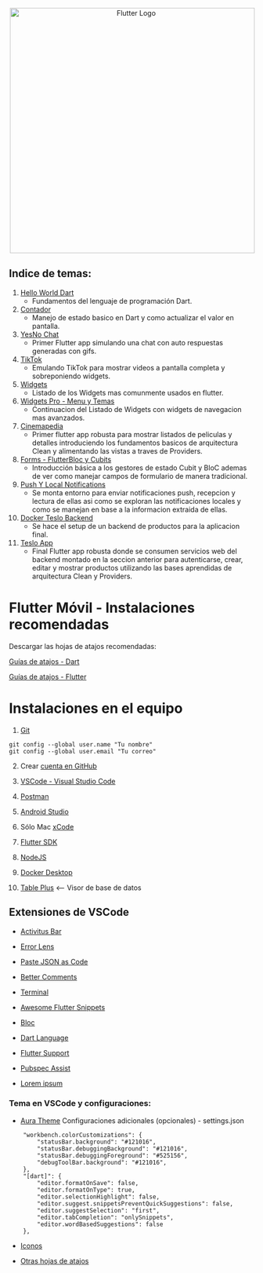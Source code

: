 <p align="center">
  <a href="https://docs.docker.com/" target="blank"><img src="https://storage.googleapis.com/cms-storage-bucket/6a07d8a62f4308d2b854.svg" width="500" alt="Flutter Logo" /></a>
</p>

## Indice de temas: 
1. [Hello World Dart](https://github.com/manuelsalinas-mx/Flutter-Projects/tree/main/01_dart_intro)
   - Fundamentos del lenguaje de programación Dart.
2. [Contador](https://github.com/manuelsalinas-mx/Flutter-Projects/tree/main/hello_world_app)
   - Manejo de estado basico en Dart y como actualizar el valor en pantalla.
3. [YesNo Chat](https://github.com/manuelsalinas-mx/Flutter-Projects/tree/main/yes_no_app)
   - Primer Flutter app simulando una chat con auto respuestas generadas con gifs.
4. [TikTok](https://github.com/manuelsalinas-mx/Flutter-Projects/tree/main/tik_tok)
   - Emulando TikTok para mostrar videos a pantalla completa y sobreponiendo widgets.
5. [Widgets](https://github.com/manuelsalinas-mx/Flutter-Projects/tree/main/widgets_app)
    - Listado de los Widgets mas comunmente usados en flutter.
6. [Widgets Pro - Menu y Temas](https://github.com/manuelsalinas-mx/Flutter-Projects/tree/main/widgets_app_pro)
    - Continuacion del Listado de Widgets con widgets de navegacion mas avanzados.
7. [Cinemapedia](https://github.com/manuelsalinas-mx/Flutter-Projects/tree/main/cinemapedia)
    - Primer flutter app robusta para mostrar listados de peliculas y detalles introduciendo los fundamentos basicos de arquitectura Clean y alimentando las vistas a traves de Providers.
8. [Forms - FlutterBloc y Cubits](https://github.com/manuelsalinas-mx/Flutter-Projects/tree/main/forms_app)
    - Introducción básica a los gestores de estado Cubit y BloC ademas de ver como manejar campos de formulario de manera tradicional.
9. [Push Y Local Notifications](https://github.com/manuelsalinas-mx/Flutter-Projects/tree/main/push_app)
    - Se monta entorno para enviar notificaciones push, recepcion y lectura de ellas asi como se exploran las notificaciones locales y como se manejan en base a la informacion extraida de ellas.
10. [Docker Teslo Backend](https://github.com/manuelsalinas-mx/Flutter-Projects/tree/main/teslo-shop-backend)
    - Se hace el setup de un backend de productos para la aplicacion final.
11. [Teslo App](https://github.com/manuelsalinas-mx/Flutter-Projects/tree/main/teslo_app)
    - Final Flutter app robusta donde se consumen servicios web del backend montado en la seccion anterior para autenticarse, crear, editar y mostrar productos utilizando las bases aprendidas de arquitectura Clean y Providers.


# Flutter Móvil - Instalaciones recomendadas

Descargar las hojas de atajos recomendadas:

[Guías de atajos - Dart ](https://github.com/manuelsalinas-mx/Flutter-Projects/files/13442031/dart-cheat-sheet.pdf)

[Guías de atajos - Flutter ](https://github.com/manuelsalinas-mx/Flutter-Projects/files/13442045/flutter-cheat-sheet.pdf)




# Instalaciones en el equipo

1. [Git](https://git-scm.com/)
``` 
git config --global user.name "Tu nombre"
git config --global user.email "Tu correo"
```
2. Crear [cuenta en GitHub](https://github.com/)

3. [VSCode - Visual Studio Code](https://code.visualstudio.com/)

4. [Postman](https://www.postman.com/downloads/)

5. [Android Studio](https://developer.android.com/studio)

6. Sólo Mac [xCode](https://apps.apple.com/ca/app/xcode/id497799835?mt=12)

7. [Flutter SDK](https://docs.flutter.dev/get-started/install)

8. [NodeJS](https://nodejs.org/en/)

9. [Docker Desktop](https://www.docker.com/)

10. [Table Plus](https://tableplus.com/) <-- Visor de base de datos


## Extensiones de VSCode

* [Activitus Bar](https://marketplace.visualstudio.com/items?itemName=Gruntfuggly.activitusbar)

* [Error Lens](https://marketplace.visualstudio.com/items?itemName=usernamehw.errorlens)

* [Paste JSON as Code](https://marketplace.visualstudio.com/items?itemName=quicktype.quicktype)

* [Better Comments](https://marketplace.visualstudio.com/items?itemName=aaron-bond.better-comments)

* [Terminal](https://marketplace.visualstudio.com/items?itemName=formulahendry.terminal)

* [Awesome Flutter Snippets](https://marketplace.visualstudio.com/items?itemName=Nash.awesome-flutter-snippets)

* [Bloc](https://marketplace.visualstudio.com/items?itemName=FelixAngelov.bloc)

* [Dart Language](https://marketplace.visualstudio.com/items?itemName=Dart-Code.dart-code)

* [Flutter Support](https://marketplace.visualstudio.com/items?itemName=Dart-Code.flutter)

* [Pubspec Assist](https://marketplace.visualstudio.com/items?itemName=jeroen-meijer.pubspec-assist)

* [Lorem ipsum](https://marketplace.visualstudio.com/items?itemName=Tyriar.lorem-ipsum)


### Tema en VSCode y configuraciones:

* [Aura Theme](https://marketplace.visualstudio.com/items?itemName=DaltonMenezes.aura-theme)
Configuraciones adicionales (opcionales) - settings.json
```
    "workbench.colorCustomizations": {
        "statusBar.background": "#121016",
        "statusBar.debuggingBackground": "#121016",
        "statusBar.debuggingForeground": "#525156",
        "debugToolBar.background": "#121016",
    },
    "[dart]": {
        "editor.formatOnSave": false,
        "editor.formatOnType": true,
        "editor.selectionHighlight": false,
        "editor.suggest.snippetsPreventQuickSuggestions": false,
        "editor.suggestSelection": "first",
        "editor.tabCompletion": "onlySnippets",
        "editor.wordBasedSuggestions": false
    },
```

* [Iconos](https://marketplace.visualstudio.com/items?itemName=PKief.material-icon-theme)

* [Otras hojas de atajos](https://cursos.devtalles.com/pages/mas-talento)
